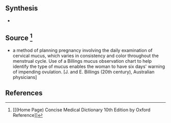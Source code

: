 ## Synthesis
- 
## Source [^1]
- a method of planning pregnancy involving the daily examination of cervical mucus, which varies in consistency and color throughout the menstrual cycle. Use of a Billings mucus observation chart to help identify the type of mucus enables the woman to have six days' warning of impending ovulation. \[J. and E. Billings (20th century), Australian physicians]
## References

[^1]: [[(Home Page) Concise Medical Dictionary 10th Edition by Oxford Reference]]